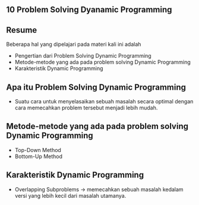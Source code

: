 ## 10 Problem Solving Dyanamic Programming
## Resume
Beberapa hal yang dipelajari pada materi kali ini adalah
- Pengertian dari Problem Solving Dynamic Programming
- Metode-metode yang ada pada problem solving Dynamic Programming
- Karakteristik Dynamic Programming
## Apa itu Problem Solving Dynamic Programming
- Suatu cara untuk menyelasaikan sebuah masalah secara optimal dengan cara memecahkan problem tersebut menjadi lebih mudah.
## Metode-metode yang ada pada problem solving Dynamic Programming
- Top-Down Method
- Bottom-Up Method
## Karakteristik Dynamic Programming
- Overlapping Subproblems -> memecahkan sebuah masalah kedalam versi yang lebih kecil dari masalah utamanya.


